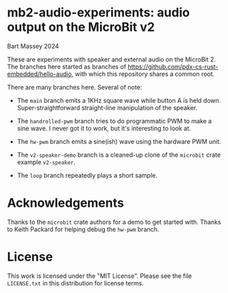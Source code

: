 # mb2-audio-experiments: audio output on the MicroBit v2
Bart Massey 2024

These are experiments with speaker and external audio on the
MicroBit 2. The branches here started as branches of
<https://github.com/pdx-cs-rust-embedded/hello-audio>, with
which this repository shares a common root.

There are many branches here. Several of note:

* The `main` branch emits a 1KHz square wave while button A
  is held down. Super-straightforward straight-line
  manipulation of the speaker.

* The `handrolled-pwm` branch tries to do programmatic PWM
  to make a sine wave. I never got it to work, but it's
  interesting to look at.

* The `hw-pwm` branch emits a sine(ish) wave using the
  hardware PWM unit.

* The `v2-speaker-demo` branch is a cleaned-up clone of the
  `microbit` crate example `v2-speaker`.

* The `loop` branch repeatedly plays a short sample.

# Acknowledgements

Thanks to the `microbit` crate authors for a demo to get
started with. Thanks to Keith Packard for helping debug the
`hw-pwm` branch.

# License

This work is licensed under the "MIT License". Please see the file
`LICENSE.txt` in this distribution for license terms.
